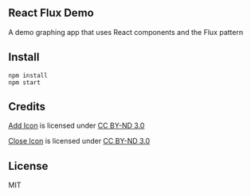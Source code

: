 ## React Flux Demo

A demo graphing app that uses React components and the Flux pattern

## Install

```
npm install
npm start
```

## Credits

[Add Icon](https://www.iconfinder.com/icons/49812/add_icon#size=24) is licensed under [CC BY-ND 3.0](http://creativecommons.org/licenses/by-nd/3.0/)

[Close Icon](https://www.iconfinder.com/icons/49826/bbcancel_close_cross_exit_icon#size=66) is licensed under [CC BY-ND 3.0](http://creativecommons.org/licenses/by-nd/3.0/)

## License

MIT
